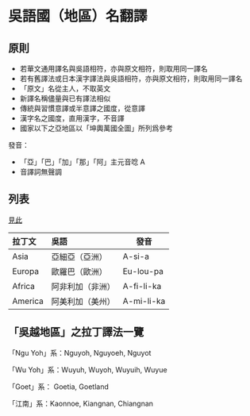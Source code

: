 # 吳語國（地區）名翻譯

## 原則

- 若華文通用譯名與吳語相符，亦與原文相符，則取用同一譯名
- 若有舊譯法或日本漢字譯法與吳語相符，亦與原文相符，則取用同一譯名
- 「原文」名從主人，不取英文
- 新譯名稱儘量與已有譯法相似
- 傳統與習慣意譯或半意譯之國度，從意譯
- 漢字名之國度，直用漢字，不音譯
- 國家以下之亞地區以「坤輿萬國全圖」所列爲參考

發音：

- 「亞」「巴」「加」「那」「阿」主元音唸 A
- 音譯詞無聲調

## 列表

[見此](countries-geo.tsv)

| 拉丁文  | 吳語             | 發音       |
| :------ | :--------------- | ---------- |
| Asia    | 亞細亞（亞洲）   | A-si-a     |
| Europa  | 歐羅巴（歐洲）   | Eu-lou-pa  |
| Africa  | 阿非利加（非洲） | A-fi-li-ka |
| America | 阿美利加（美州） | A-mi-li-ka |

## 「吳越地區」之拉丁譯法一覽

「Ngu Yoh」系：Nguyoh, Nguyoeh, Nguyot

「Wu Yoh」系：Wuyuh, Wuyoh, Wuyuih, Wuyue

「Goet」系： Goetia, Goetland

「江南」系：Kaonnoe, Kiangnan, Chiangnan
